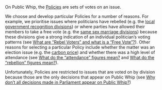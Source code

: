 On Public Whip, the [Policies](/policies) are sets of votes on an issue.

We choose and develop particular Policies for a number of reasons. For example, we prioritise
issues where politicians have rebelled
(e.g. the [local government recognition divisions](/policies/10))
or where parties have allowed their members to take a free vote
(e.g. the [same sex marriage divisions](/policies/1))
because these divisions give a strong indication of an individual politician’s voting patterns
(see [What are “Rebel Voters” and what is a “Free Vote”?](#rebelandfree)).
Other reasons for selecting a particular Policy include whether the matter was an election issue
(e.g. the [carbon price](/policies/3)) and whether there was a high level of attendance
(see [What do the “attendance” figures mean?](#attendance) and
[What do the “rebellion” figures mean?](#rebellion)).

Unfortunately, Policies are restricted to issues that are voted on by division because those are
the only decisions that appear on Public Whip
(see [Why don’t all decisions made in Parliament appear on Public Whip?](#decisions))
